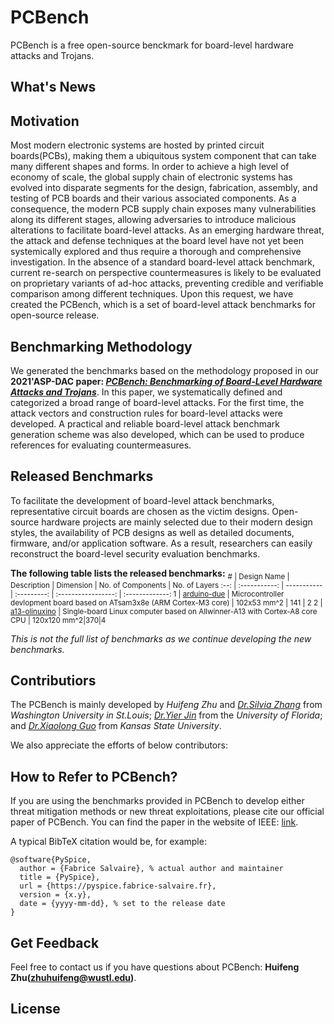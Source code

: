 # PCBench

PCBench is a free open-source benckmark for board-level hardware attacks and Trojans.

## What's News

## Motivation
Most modern electronic systems are hosted by printed circuit boards(PCBs), making them a ubiquitous system component that can take many different shapes and forms. In order to achieve a high level of economy of scale, the global supply chain of electronic systems has evolved into disparate segments for the design, fabrication, assembly, and testing of PCB boards and their various associated components. 
As a consequence, the modern PCB supply chain exposes many vulnerabilities along its different stages, allowing adversaries to introduce malicious alterations to facilitate board-level attacks. As an emerging hardware threat, the attack and defense techniques at the board level have not yet been systemically explored and thus require a thorough and comprehensive investigation. 
In the absence of a standard board-level attack benchmark, current re-search on perspective countermeasures is likely to be evaluated on proprietary variants of ad-hoc attacks, preventing credible and verifiable comparison among different techniques. Upon this request, we have created the PCBench, which is a set of board-level attack benchmarks for open-source release.

## Benchmarking Methodology

We generated the benchmarks based on the methodology proposed in our **2021'ASP-DAC paper: *[PCBench: Benchmarking of Board-Level Hardware Attacks and Trojans]()***.
In this paper, we systematically defined and categorized a broad range of board-level attacks. 
For the first time, the attack vectors and construction rules for board-level attacks were developed.
A practical and reliable board-level attack benchmark generation scheme was also developed, which can be used to produce references for evaluating countermeasures.

## Released Benchmarks
To facilitate the development of board-level attack benchmarks, representative circuit boards are chosen as the victim designs. 
Open-source hardware projects are mainly selected due to their modern design styles, the availability of PCB designs as well as detailed documents, firmware, and/or application software. 
As a result, researchers can easily reconstruct the board-level security evaluation benchmarks. 

**The following table lists the released benchmarks:**
<sub>
\# | Design Name | Description | Dimension | No. of Components | No. of Layers
:--: | :-----------: | ----------- | :---------: | :-----------------: | :-------------:
1 | [arduino-due]() | Microcontroller devlopment board based on ATsam3x8e (ARM Cortex-M3 core)  | 102x53 mm^2 | 141 | 2
2 | [a13-olinuxino]() | Single-board Linux computer based on Allwinner-A13 with Cortex-A8 core CPU | 120x120 mm^2|370|4
</sub>

*This is not the full list of benchmarks as we continue developing the new benchmarks.* 

## Contributiors
The PCBench is mainly developed by *Huifeng Zhu* and *[Dr.Silvia Zhang](https://xzgroup.wustl.edu/people/xuan-silvia-zhang/)* from *Washington University in St.Louis*; *[Dr.Yier Jin](http://jin.ece.ufl.edu/)* from the *University of Florida*; and *[Dr.Xiaolong Guo](https://www.ece.k-state.edu/people/faculty/guo/)* from *Kansas State University*.

We also appreciate the efforts of below contributors: 

## How to Refer to PCBench?
If you are using the benchmarks provided in PCBench to develop either threat mitigation methods or new threat exploitations, please cite our official paper of PCBench. 
You can find the paper in the website of IEEE: [link]().

A typical BibTeX citation would be, for example:
```
@software{PySpice,
  author = {Fabrice Salvaire}, % actual author and maintainer
  title = {PySpice},
  url = {https://pyspice.fabrice-salvaire.fr},
  version = {x.y},
  date = {yyyy-mm-dd}, % set to the release date
}
```
## Get Feedback
Feel free to contact us if you have questions about PCBench: **Huifeng Zhu(zhuhuifeng@wustl.edu)**.

## License
